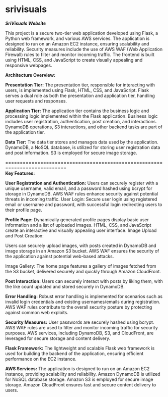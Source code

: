 # srivisuals
**_SriVisuals Website_**

This project is a secure two-tier web application developed using Flask, a Python web framework, and various AWS services. The application is designed to run on an Amazon EC2 instance, ensuring scalability and reliability. Security measures include the use of AWS WAF (Web Application Firewall) rules to filter and monitor incoming traffic. The frontend is built using HTML, CSS, and JavaScript to create visually appealing and responsive webpages.

**Architecture Overview:**

**Presentation Tier:**
The presentation tier, responsible for interacting with users, is implemented using Flask, HTML, CSS, and JavaScript.
Flask serves a dual role as both the presentation and application tier, handling user requests and responses.

**Application Tier:**
The application tier contains the business logic and processing logic implemented within the Flask application.
Business logic includes user registration, authentication, post creation, and interactions.
DynamoDB operations, S3 interactions, and other backend tasks are part of the application tier.

**Data Tier:**
The data tier stores and manages data used by the application.
DynamoDB, a NoSQL database, is utilized for storing user registration data and post information.
S3 is employed for secure image storage.

===========================================================================<br>
**Key Features:**

**User Registration and Authentication:**
Users can securely register with a unique username, valid email, and a password hashed using bcrypt for storage in DynamoDB.
AWS WAF rules enhance security against potential threats in incoming traffic.
User Login:
Secure user login using registered email or username and password, with successful login redirecting users to their profile page.

**Profile Page:**
Dynamically generated profile pages display basic user information and a list of uploaded images.
HTML, CSS, and JavaScript create an interactive and visually appealing user interface.
Image Upload and Post Creation:

Users can securely upload images, with posts created in DynamoDB and image storage in an Amazon S3 bucket.
AWS WAF ensures the security of the application against potential web-based attacks.

Image Gallery:
The home page features a gallery of images fetched from the S3 bucket, delivered securely and quickly through Amazon CloudFront.

**Post Interaction:**
Users can securely interact with posts by liking them, with the like count updated and stored securely in DynamoDB.

**Error Handling:**
Robust error handling is implemented for scenarios such as invalid login credentials and existing usernames/emails during registration.
AWS WAF rules contribute to the overall security posture by protecting against common web exploits.

**Security Measures:**
User passwords are securely hashed using bcrypt.
AWS WAF rules are used to filter and monitor incoming traffic for security purposes.
AWS services, including DynamoDB, S3, and CloudFront, are leveraged for secure storage and content delivery.

**Flask Framework:**
The lightweight and scalable Flask web framework is used for building the backend of the application, ensuring efficient performance on the EC2 instance.

**AWS Services:**
The application is designed to run on an Amazon EC2 instance, providing scalability and reliability.
Amazon DynamoDB is utilized for NoSQL database storage.
Amazon S3 is employed for secure image storage.
Amazon CloudFront ensures fast and secure content delivery to users.
